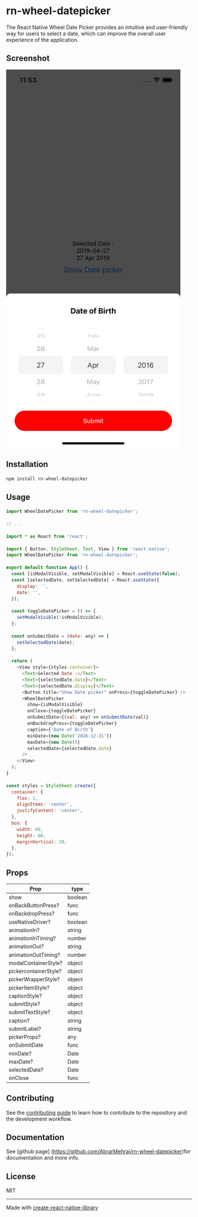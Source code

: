 # rn-wheel-datepicker

The React Native Wheel Date Picker provides an intuitive and user-friendly way for users to select a date, which can improve the overall user experience of the application.

## Screenshot

![App Screenshot](https://github.com/AbrarMehraj/rn-wheel-datepicker/blob/main/example/assets/screenshot.png?raw=true)

## Installation

```sh
npm install rn-wheel-datepicker
```

## Usage

```js
import WheelDatePicker from 'rn-wheel-datepicker';

// ...

import * as React from 'react';

import { Button, StyleSheet, Text, View } from 'react-native';
import WheelDatePicker from 'rn-wheel-datepicker';

export default function App() {
  const [isModalVisible, setModalVisible] = React.useState(false);
  const [selectedDate, setSelectedDate] = React.useState({
    display: '',
    date: '',
  });

  const toggleDatePicker = () => {
    setModalVisible(!isModalVisible);
  };

  const onSubmitDate = (date: any) => {
    setSelectedDate(date);
  };

  return (
    <View style={styles.container}>
      <Text>Selected Date :</Text>
      <Text>{selectedDate.date}</Text>
      <Text>{selectedDate.display}</Text>
      <Button title="Show Date picker" onPress={toggleDatePicker} />
      <WheelDatePicker
        show={isModalVisible}
        onClose={toggleDatePicker}
        onSubmitDate={(val: any) => onSubmitDate(val)}
        onBackdropPress={toggleDatePicker}
        caption={'Date of Birth'}
        minDate={new Date('2016-12-31')}
        maxDate={new Date()}
        selectedDate={selectedDate.date}
      />
    </View>
  );
}

const styles = StyleSheet.create({
  container: {
    flex: 1,
    alignItems: 'center',
    justifyContent: 'center',
  },
  box: {
    width: 60,
    height: 60,
    marginVertical: 20,
  },
});

```

## Props

Prop  | type
------------ | -------------
show | boolean 
onBackButtonPress? | func 
onBackdropPress? | func 
useNativeDriver? | boolean 
animationIn? | string 
animationInTiming? | number 
animationOut? | string 
animationOutTiming? | number 
modalContainerStyle? | object
pickercontainerStyle? | object
pickerWrapperStyle? | object
pickerItemStyle? | object
captionStyle? | object
submitStyle? | object
submitTextStyle? | object
caption? | string
submitLabel? | string
pickerProps? | any
onSubmitDate | func
minDate? | Date
maxDate? | Date
selectedDate? | Date 
onClose| func
## Contributing

See the [contributing guide](CONTRIBUTING.md) to learn how to contribute to the repository and the development workflow.

## Documentation
See [github page] (https://github.com/AbrarMehraj/rn-wheel-datepicker)for documentation and more info.



## License

MIT

---

Made with [create-react-native-library](https://github.com/callstack/react-native-builder-bob)
